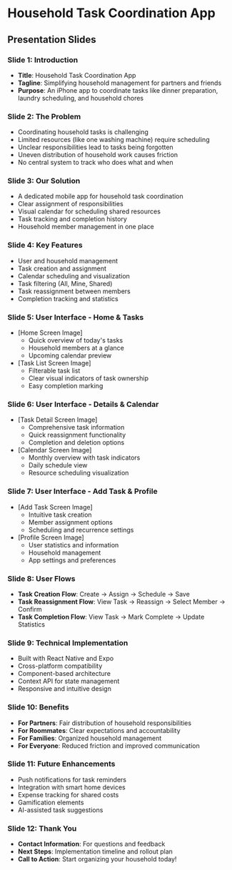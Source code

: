 # Household Task Coordination App
## Presentation Slides

### Slide 1: Introduction
- **Title**: Household Task Coordination App
- **Tagline**: Simplifying household management for partners and friends
- **Purpose**: An iPhone app to coordinate tasks like dinner preparation, laundry scheduling, and household chores

### Slide 2: The Problem
- Coordinating household tasks is challenging
- Limited resources (like one washing machine) require scheduling
- Unclear responsibilities lead to tasks being forgotten
- Uneven distribution of household work causes friction
- No central system to track who does what and when

### Slide 3: Our Solution
- A dedicated mobile app for household task coordination
- Clear assignment of responsibilities
- Visual calendar for scheduling shared resources
- Task tracking and completion history
- Household member management in one place

### Slide 4: Key Features
- User and household management
- Task creation and assignment
- Calendar scheduling and visualization
- Task filtering (All, Mine, Shared)
- Task reassignment between members
- Completion tracking and statistics

### Slide 5: User Interface - Home & Tasks
- [Home Screen Image]
  - Quick overview of today's tasks
  - Household members at a glance
  - Upcoming calendar preview
- [Task List Screen Image]
  - Filterable task list
  - Clear visual indicators of task ownership
  - Easy completion marking

### Slide 6: User Interface - Details & Calendar
- [Task Detail Screen Image]
  - Comprehensive task information
  - Quick reassignment functionality
  - Completion and deletion options
- [Calendar Screen Image]
  - Monthly overview with task indicators
  - Daily schedule view
  - Resource scheduling visualization

### Slide 7: User Interface - Add Task & Profile
- [Add Task Screen Image]
  - Intuitive task creation
  - Member assignment options
  - Scheduling and recurrence settings
- [Profile Screen Image]
  - User statistics and information
  - Household management
  - App settings and preferences

### Slide 8: User Flows
- **Task Creation Flow**:
  Create → Assign → Schedule → Save
- **Task Reassignment Flow**:
  View Task → Reassign → Select Member → Confirm
- **Task Completion Flow**:
  View Task → Mark Complete → Update Statistics

### Slide 9: Technical Implementation
- Built with React Native and Expo
- Cross-platform compatibility
- Component-based architecture
- Context API for state management
- Responsive and intuitive design

### Slide 10: Benefits
- **For Partners**: Fair distribution of household responsibilities
- **For Roommates**: Clear expectations and accountability
- **For Families**: Organized household management
- **For Everyone**: Reduced friction and improved communication

### Slide 11: Future Enhancements
- Push notifications for task reminders
- Integration with smart home devices
- Expense tracking for shared costs
- Gamification elements
- AI-assisted task suggestions

### Slide 12: Thank You
- **Contact Information**: For questions and feedback
- **Next Steps**: Implementation timeline and rollout plan
- **Call to Action**: Start organizing your household today!

